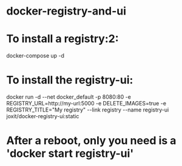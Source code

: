 # docker-registry-and-ui

# To install a registry:2:
docker-compose up -d

# To install the registry-ui:  
docker run -d --net docker_default -p 8080:80 -e REGISTRY_URL=http://my-url:5000 -e DELETE_IMAGES=true -e REGISTRY_TITLE="My registry" --link registry --name registry-ui joxit/docker-registry-ui:static

# After a reboot, only you need is a 'docker start  registry-ui'
